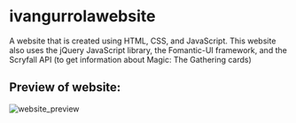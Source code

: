 # ivangurrolawebsite
A website that is created using HTML, CSS, and JavaScript. This website also uses the jQuery JavaScript library, the Fomantic-UI framework, and the Scryfall API (to get information about Magic: The Gathering cards) 

Preview of website:
--
![website_preview](https://user-images.githubusercontent.com/71343788/123168799-fb6ee180-d467-11eb-852d-139ef6222384.PNG)


